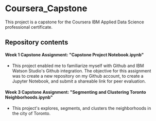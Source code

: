 # Coursera_Capstone
This project is a capstone for the Coursera IBM Applied Data Science professional certificate.
## Repository contents
#### Week 1 Capstone Assignment: "Capstone Project Notebook.ipynb"
- This project enabled me to familiarize myself with Github and IBM Watson Studio's Github integration. The objective for this assignment was to create a new repository on my Github account, to create a Jupyter Notebook, and submit a shareable link for peer evaluation.
#### Week 3 Capstone Assignment: "Segmenting and Clustering Toronto Neighborhoods.ipynb"
- This project's explores, segments, and clusters the neighborhoods in the city of Toronto.
